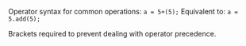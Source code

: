 Operator syntax for common operations: `a = 5+(5);`
Equivalent to: `a = 5.add(5);`

Brackets required to prevent dealing with operator precedence.